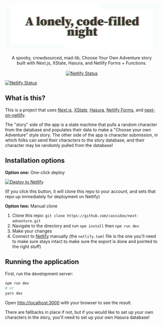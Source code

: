 ![Next Adventure](ghbanner.png)

<p align="center">
  A spooky, crowdsourced, mad-lib, Choose Your Own Adventure story <br/> built with Next.js, XState, Hasura, and Netlify Forms + Functions.
  <br /><br />
  <a href="https://app.netlify.com/sites/next-adventure/deploys"><img src="https://api.netlify.com/api/v1/badges/f15231a7-3768-4634-a80c-f9d52ce062bf/deploy-status" alt="Netlify Status" /></a>
</p>

[![Netlify Status](https://api.netlify.com/api/v1/badges/f15231a7-3768-4634-a80c-f9d52ce062bf/deploy-status)](https://app.netlify.com/sites/next-adventure/deploys)

## What is this?

This is a project that uses [Next.js](https://nextjs.org/), [XState](https://xstate.js.org/), [Hasura](https://hasura.io/), [Netlify Forms](https://www.netlify.com/products/forms/?utm_source=github&utm_medium=nextadventureforms-cs&utm_campaign=devex), and [next-on-netlify](https://github.com/netlify/next-on-netlify).

The "story" side of the app is a state machine that pulls a random character from the database and populates their data to make a "Choose your own Adventure" style story. The other side of the app is character submission, in which folks can send their characters to the story database, and their character may be randomly pulled from the database!

## Installation options

**Option one:** One-click deploy

[![Deploy to Netlify](https://www.netlify.com/img/deploy/button.svg)](https://app.netlify.com/start/deploy?repository=https://github.com/cassidoo/next-adventure&utm_source=github&utm_medium=adventure-cs&utm_campaign=devex)

(If you click this button, it will clone this repo to your account, and sets that repo up immediately for deployment on Netlify)

**Option two:** Manual clone

1. Clone this repo: `git clone https://github.com/cassidoo/next-adventure.git`
2. Navigate to the directory and run `npm install` then `npm run dev`
3. Make your changes
4. Connect to [Netlify](https://url.netlify.com/BJVNu53Pv) manually (the `netlify.toml` file is the one you'll need to make sure stays intact to make sure the export is done and pointed to the right stuff)

## Running the application

First, run the development server:

```bash
npm run dev
# or
yarn dev
```

Open [http://localhost:3000](http://localhost:3000) with your browser to see the result.

There are fallbacks in place if not, but if you would like to set up your own characters in the story, you'll need to set up your own Hasura database!

